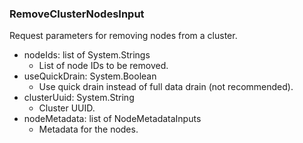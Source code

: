 ### RemoveClusterNodesInput
Request parameters for removing nodes from a cluster.

- nodeIds: list of System.Strings
  - List of node IDs to be removed.
- useQuickDrain: System.Boolean
  - Use quick drain instead of full data drain (not recommended).
- clusterUuid: System.String
  - Cluster UUID.
- nodeMetadata: list of NodeMetadataInputs
  - Metadata for the nodes.

